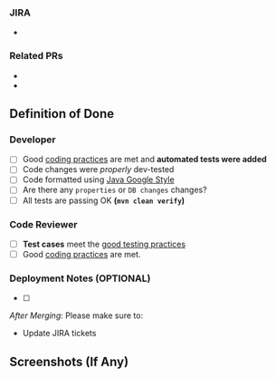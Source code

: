 ### JIRA
- 
### Related PRs
- 
- 
## Definition of Done
### Developer
- [ ] Good [coding practices](https://smartoci.atlassian.net/wiki/spaces/engineering/pages/298254337/Guidelines+for+Back-End+Developers#GuidelinesforBack-EndDevelopers-13.UnitTestsBestPractices) are met and **automated tests were added**
- [ ] Code changes were _properly_ dev-tested
- [ ] Code formatted using [Java Google Style](https://github.com/google/styleguide)
- [ ] Are there any `properties` or `DB changes` changes?
- [ ] All tests are passing OK **(`mvn clean verify`)**
### Code Reviewer
- [ ] **Test cases** meet the [good testing practices](https://www.toptal.com/qa/how-to-write-testable-code-and-why-it-matters)
- [ ] Good [coding practices](https://smartbear.com/learn/code-review/best-practices-for-peer-code-review/) are met.
### Deployment Notes (OPTIONAL)
- [ ]

*After Merging*: Please make sure to:
- Update JIRA tickets

## Screenshots (If Any)
